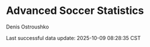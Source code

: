 # Advanced Soccer Statistics
Denis Ostroushko

<!-- gfm -->

Last successful data update: 2025-10-09 08:28:35 CST
